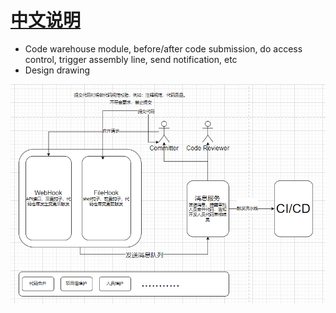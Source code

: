 # [中文说明](./README_CN.md)
- Code warehouse module, before/after code submission, do access control, trigger assembly line, send notification, etc
- Design drawing

<img alt="image" src="gitlab-api.png" >
